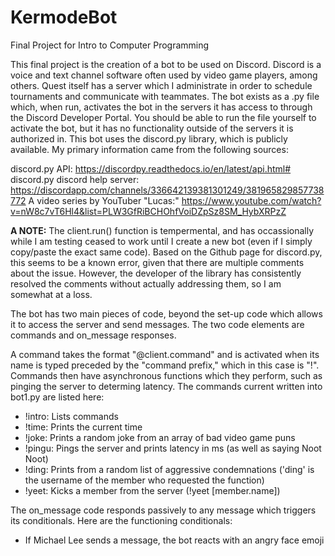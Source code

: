 # KermodeBot
Final Project for Intro to Computer Programming

This final project is the creation of a bot to be used on Discord. Discord is a voice and text channel software often used by video game players, among others. Quest itself has a server which I administrate in order to schedule tournaments and communicate with teammates. The bot exists as a .py file which, when run, activates the bot in the servers it has access to through the Discord Developer Portal. You should be able to run the file yourself to activate the bot, but it has no functionality outside of the servers it is authorized in. This bot uses the discord.py library, which is publicly available. My primary information came from the following sources:

discord.py API: https://discordpy.readthedocs.io/en/latest/api.html#
discord.py discord help server: https://discordapp.com/channels/336642139381301249/381965829857738772
A video series by YouTuber "Lucas:" https://www.youtube.com/watch?v=nW8c7vT6Hl4&list=PLW3GfRiBCHOhfVoiDZpSz8SM_HybXRPzZ

**A NOTE:** The client.run() function is tempermental, and has occassionally while I am testing ceased to work until I create a new bot (even if I simply copy/paste the exact same code). Based on the Github page for discord.py, this seems to be a known error, given that there are multiple comments about the issue. However, the developer of the library has consistently resolved the comments without actually addressing them, so I am somewhat at a loss.

The bot has two main pieces of code, beyond the set-up code which allows it to access the server and send messages. The two code elements are commands and on_message responses.

A command takes the format "@client.command" and is activated when its name is typed preceded by the "command prefix," which in this case is "!". Commands then have asynchronous functions which they perform, such as pinging the server to determing latency. The commands current written into bot1.py are listed here:

 - !intro: Lists commands
 - !time: Prints the current time
 - !joke: Prints a random joke from an array of bad video game puns
 - !pingu: Pings the server and prints latency in ms (as well as saying Noot Noot)
 - !ding: Prints from a random list of aggressive condemnations ('ding' is the username of the member who requested the function)
 - !yeet: Kicks a member from the server (!yeet [member.name]) 

The on_message code responds passively to any message which triggers its conditionals. Here are the functioning conditionals:

 - If Michael Lee sends a message, the bot reacts with an angry face emoji

